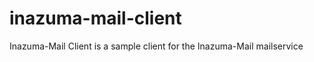 inazuma-mail-client
===================

Inazuma-Mail Client is a sample client for the Inazuma-Mail mailservice
